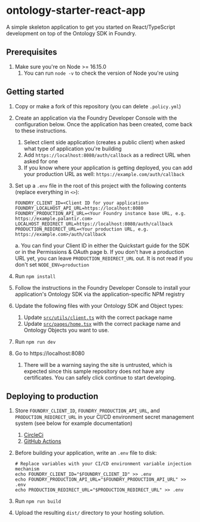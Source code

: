 # ontology-starter-react-app

A simple skeleton application to get you started on React/TypeScript development on top of the Ontology SDK in Foundry.

## Prerequisites

1. Make sure you're on Node >= 16.15.0
   1. You can run `node -v` to check the version of Node you're using

## Getting started

1. Copy or make a fork of this repository (you can delete `.policy.yml`)
1. Create an application via the Foundry Developer Console with the configuration below. Once the application has been created, come back to these instructions.
    1. Select client side application (creates a public client) when asked what type of application you're building
    2. Add `https://localhost:8080/auth/callback` as a redirect URL when asked for one
    3. If you know where your application is getting deployed, you can add your production URL as well: `https://example.com/auth/callback`
1. Set up a `.env` file in the root of this project with the following contents (replace everything in `<>`):

    ```
    FOUNDRY_CLIENT_ID=<Client ID for your application>
    FOUNDRY_LOCALHOST_API_URL=https://localhost:8080
    FOUNDRY_PRODUCTION_API_URL=<Your Foundry instance base URL, e.g. https://example.palantir.com>
    LOCALHOST_REDIRECT_URL=https://localhost:8080/auth/callback
    PRODUCTION_REDIRECT_URL=<Your production URL, e.g. https://example.com>/auth/callback
    ```
    
    a. You can find your Client ID in either the Quickstart guide for the SDK or in the Permissions & OAuth page
    b. If you don't have a production URL yet, you can leave `PRODUCTION_REDIRECT_URL` out. It is not read if you don't set `NODE_ENV=production`

1. Run `npm install`
1. Follow the instructions in the Foundry Developer Console to install your application's Ontology SDK via the application-specific NPM registry
1. Update the following files with your Ontology SDK and Object types:
    1. Update [`src/utils/client.ts`](./src/utils/client.ts) with the correct package name
    1. Update [`src/pages/home.tsx`](./src/pages/home.tsx) with the correct package name and Ontology Objects you want to use.
1. Run `npm run dev`
1. Go to https://localhost:8080
    1. There will be a warning saying the site is untrusted, which is expected since this sample repository does not have any certificates. You can safely click continue to start developing.

## Deploying to production

1. Store `FOUNDRY_CLIENT_ID`, `FOUNDRY_PRODUCTION_API_URL`, and `PRODUCTION_REDIRECT_URL` in your CI/CD environment secret management system (see below for example documentation)
    1. [CircleCi](https://circleci.com/docs/env-vars/#private-keys-and-secrets)
    1. [GitHub Actions](https://docs.github.com/en/actions/security-guides/encrypted-secrets#creating-encrypted-secrets-for-a-repository)
1. Before building your application, write an `.env` file to disk:

    ```
    # Replace variables with your CI/CD environment variable injection mechanism
    echo FOUNDRY_CLIENT_ID="$FOUNDRY_CLIENT_ID" >> .env
    echo FOUNDRY_PRODUCTION_API_URL="$FOUNDRY_PRODUCTION_API_URL" >> .env
    echo PRODUCTION_REDIRECT_URL="$PRODUCTION_REDIRECT_URL" >> .env
    ```

1. Run `npm run build`
1. Upload the resulting `dist/` directory to your hosting solution.
